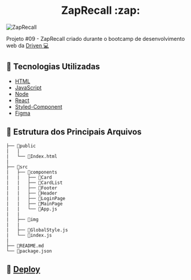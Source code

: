 <h1 align="center">ZapRecall :zap:</h1>


![ZapRecall](https://user-images.githubusercontent.com/109693663/205540941-eb531ba9-7399-4572-89f1-c0a4b5c84fbf.gif)



Projeto #09 - ZapRecall criado durante o bootcamp de desenvolvimento web da <a href="https://www.driven.com.br/" target="_blank">Driven :computer:</a>

## :robot: Tecnologias Utilizadas

- [HTML](https://developer.mozilla.org/pt-BR/docs/Web/HTML)
- [JavaScript](https://developer.mozilla.org/pt-BR/docs/Web/JavaScript)
- [Node](https://nodejs.org/pt-br/)
- [React](https://pt-br.reactjs.org/)
- [Styled-Component](https://styled-components.com/)
- [Figma](https://www.figma.com/)

## :file_folder: Estrutura dos Principais Arquivos

```
├── 📁public  
|   |
|   └── 📄Index.html
|
├── 📁src
|   ├── 📁components
|   |   ├── 📁Card
|   |   ├── 📁CardList
|   |   ├── 📁Footer
|   |   ├── 📁Header
|   |   ├── 📁LoginPage
|   |   ├── 📁MainPage
|   |   └── 📄App.js
|   |
|   ├── 📁img
|   |
|   ├── 📄GlobalStyle.js
|   └── 📄index.js
|
├── 📄README.md
└── 📄package.json

```

## :eyes: [Deploy](https://zap-recall-guilhiz.vercel.app/)
